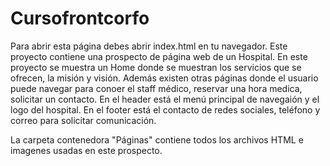 # Cursofrontcorfo

Para abrir esta página debes abrir index.html en tu navegador.
Este proyecto contiene una prospecto de página web de un Hospital. En este proyecto se muestra un Home donde se muestran los servicios que se ofrecen, la misión y visión. Además existen otras páginas donde el usuario puede navegar para conoer el staff médico, reservar una hora medica, solicitar un contacto.
En el header está el menú principal de navegaión y el logo del hospital.
En el footer está el contacto de redes sociales, teléfono y correo para solicitar comunicación.


La carpeta contenedora "Páginas" contiene todos los archivos HTML e imagenes usadas en este prospecto.
